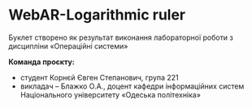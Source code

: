 # WebAR-Logarithmic ruler
Буклет створено як результат виконання лабораторної роботи з дисципліни «Операційні системи»

**Команда проєкту:**
- студент Корнєй Євген Степанович, група 221
- викладач – Блажко О.А., доцент кафедри інформаційних систем Національного університету «Одеська політехніка»
